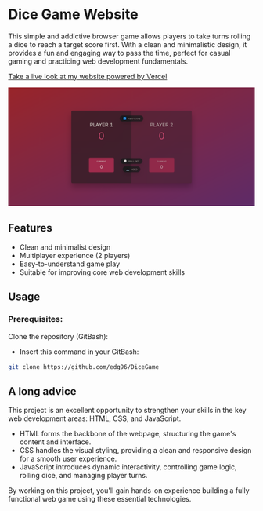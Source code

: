 # Dice Game Website

This simple and addictive browser game allows players to take turns rolling a dice to reach a target score first. With a clean and minimalistic design, it provides a fun and engaging way to pass the time, perfect for casual gaming and practicing web development fundamentals.

[Take a live look at my website powered by Vercel](https://dice-game-eta-vert.vercel.app/)

<img src="./images/screen.png" />

## Features

- Clean and minimalist design
- Multiplayer experience (2 players)
- Easy-to-understand game play
- Suitable for improving core web development skills

## Usage

### Prerequisites:

Clone the repository (GitBash):

- Insert this command in your GitBash:

```bash
git clone https://github.com/edg96/DiceGame
```

## A long advice

This project is an excellent opportunity to strengthen your skills in the key web development areas: HTML, CSS, and JavaScript.

- HTML forms the backbone of the webpage, structuring the game's content and interface.
- CSS handles the visual styling, providing a clean and responsive design for a smooth user experience.
- JavaScript introduces dynamic interactivity, controlling game logic, rolling dice, and managing player turns.

By working on this project, you'll gain hands-on experience building a fully functional web game using these essential technologies.
